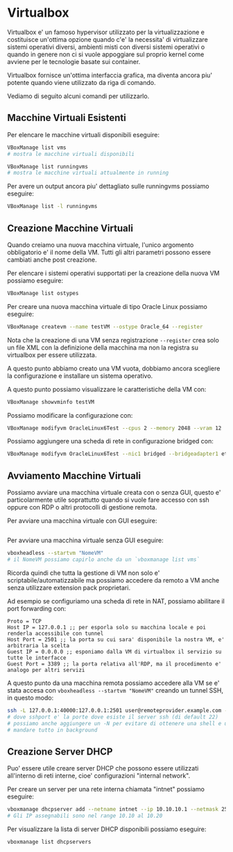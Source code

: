 # Virtualbox

Virtualbox e' un famoso hypervisor utilizzato per la virtualizzazione
e costituisce un'ottima opzione quando c'e' la necessita' di virtualizzare
sistemi operativi diversi, ambienti misti con diversi sistemi operativi o 
quando in genere non ci si vuole appoggiare sul proprio kernel come avviene
per le tecnologie basate sui container.

Virtualbox fornisce un'ottima interfaccia grafica, ma diventa ancora piu' potente
quando viene utilizzato da riga di comando.

Vediamo di seguito alcuni comandi per utilizzarlo.

## Macchine Virtuali Esistenti

Per elencare le macchine virtuali disponibili eseguire:
```sh
VBoxManage list vms
# mostra le macchine virtuali disponibili
```

```sh
VBoxManage list runningvms
# mostra le macchine virtuali attualmente in running
```
Per avere un output ancora piu' dettagliato sulle runningvms possiamo eseguire:
```sh
VBoxManage list -l runningvms
```

## Creazione Macchine Virtuali

Quando creiamo una nuova macchina virtuale, l'unico argomento obbligatorio e' il nome della VM.
Tutti gli altri parametri possono essere cambiati anche post creazione.

Per elencare i sistemi operativi supportati per la creazione della nuova VM possiamo eseguire:
```sh
VBoxManage list ostypes
```

Per creare una nuova macchina virtuale di tipo Oracle Linux possiamo eseguire:
```sh
VBoxManage createvm --name testVM --ostype Oracle_64 --register
```
Nota che la creazione di una VM senza registrazione `--register` crea
solo un file XML con la definizione della macchina ma non la registra
su virtualbox per essere utilizzata.

A questo punto abbiamo creato una VM vuota, dobbiamo ancora scegliere
la configurazione e installare un sistema operativo.

A questo punto possiamo visualizzare le caratteristiche della VM con:
```sh
VBoxManage showvminfo testVM
```
Possiamo modificare la configurazione con:
```sh
VBoxManage modifyvm OracleLinux6Test --cpus 2 --memory 2048 --vram 12
```

Possiamo aggiungere una scheda di rete in configurazione bridged con:
```sh
VBoxManage modifyvm OracleLinux6Test --nic1 bridged --bridgeadapter1 eth0
```


## Avviamento Macchine Virtuali

Possiamo avviare una macchina virtuale creata con o senza GUI, questo e' 
particolarmente utile soprattutto quando si vuole fare accesso con ssh
oppure con RDP o altri protocolli di gestione remota.


Per avviare una macchina virtuale con GUI eseguire:
```sh
```

Per avviare una macchina virtuale senza GUI eseguire:
```sh
vboxheadless --startvm "NomeVM"
# il NomeVM possiamo capirlo anche da un `vboxmanage list vms`
```


Ricorda quindi che tutta la gestione di VM non solo e' scriptabile/automatizzabile
ma possiamo accedere da remoto a VM anche senza utilizzare extension pack proprietari.

Ad esempio se configuriamo una scheda di rete in NAT, possiamo abilitare il port
forwarding con:
```config
Proto = TCP
Host IP = 127.0.0.1 ;; per esporla solo su macchina locale e poi renderla accessibile con tunnel
Host Port = 2501 ;; la porta su cui sara' disponibile la nostra VM, e' arbitraria la scelta
Guest IP = 0.0.0.0 ;; esponiamo dalla VM di virtualbox il servizio su tutte le interfacce
Guest Port = 3389 ;; la porta relativa all'RDP, ma il procedimento e' analogo per altri servizi
```

A questo punto da una macchina remota possiamo accedere alla VM se e' stata accesa con
`vboxheadless --startvm "NomeVM"` creando un tunnel SSH, in questo modo:
```sh
ssh -L 127.0.0.1:40000:127.0.0.1:2501 user@remoteprovider.example.com -p <sshport>
# dove sshport e' la porte dove esiste il server ssh (di default 22)
# possiamo anche aggiungere un -N per evitare di ottenere una shell e un -f per 
# mandare tutto in background
```


## Creazione Server DHCP

Puo' essere utile creare server DHCP che possono essere utilizzati
all'interno di reti interne, cioe' configurazioni "internal network".

Per creare un server per una rete interna chiamata "intnet" possiamo eseguire:
```sh
vboxmanage dhcpserver add --netname intnet --ip 10.10.10.1 --netmask 255.255.255.0 --lowerip 10.10.10.10 --upperip 10.10.10.20 --enable
# Gli IP assegnabili sono nel range 10.10 al 10.20
```

Per visualizzare la lista di server DHCP disponibili possiamo eseguire:
```sh
vboxmanage list dhcpservers
```
